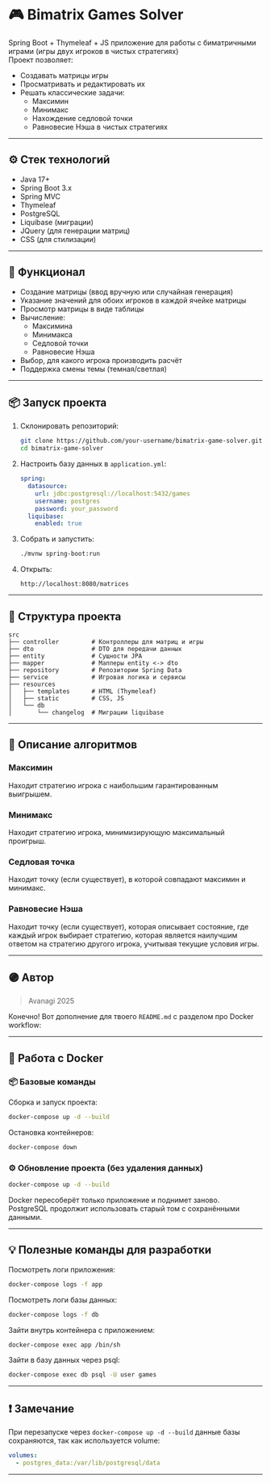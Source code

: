 # 🎮 Bimatrix Games Solver

Spring Boot + Thymeleaf + JS приложение для работы с биматричными играми (игры двух игроков в чистых стратегиях)  
Проект позволяет:
- Создавать матрицы игры
- Просматривать и редактировать их
- Решать классические задачи:
   - Максимин
   - Минимакс
   - Нахождение седловой точки
   - Равновесие Нэша в чистых стратегиях

---

## ⚙️ Стек технологий
- Java 17+
- Spring Boot 3.x
- Spring MVC
- Thymeleaf
- PostgreSQL
- Liquibase (миграции)
- JQuery (для генерации матриц)
- CSS (для стилизации)

---

## 🚀 Функционал
- Создание матрицы (ввод вручную или случайная генерация)
- Указание значений для обоих игроков в каждой ячейке матрицы
- Просмотр матрицы в виде таблицы
- Вычисление:
    - Максимина
    - Минимакса
    - Седловой точки
    - Равновесие Нэша
- Выбор, для какого игрока производить расчёт
- Поддержка смены темы (темная/светлая)

---

## 📦 Запуск проекта

1. Склонировать репозиторий:
    ```bash
    git clone https://github.com/your-username/bimatrix-game-solver.git
    cd bimatrix-game-solver
    ```

2. Настроить базу данных в `application.yml`:
    ```yaml
    spring:
      datasource:
        url: jdbc:postgresql://localhost:5432/games
        username: postgres
        password: your_password
      liquibase:
        enabled: true
    ```

3. Собрать и запустить:
    ```bash
    ./mvnw spring-boot:run
    ```

4. Открыть:
    ```
    http://localhost:8080/matrices
    ```

---

## 📁 Структура проекта

```
src
├── controller         # Контроллеры для матриц и игры
├── dto                # DTO для передачи данных
├── entity             # Сущности JPA
├── mapper             # Мапперы entity <-> dto
├── repository         # Репозитории Spring Data
├── service            # Игровая логика и сервисы
├── resources
│   ├── templates      # HTML (Thymeleaf)
│   ├── static         # CSS, JS
│   └── db
│       └── changelog  # Миграции liquibase
```

---

## 🧮 Описание алгоритмов

### Максимин  
Находит стратегию игрока с наибольшим гарантированным выигрышем.

### Минимакс  
Находит стратегию игрока, минимизирующую максимальный проигрыш.

### Седловая точка  
Находит точку (если существует), в которой совпадают максимин и минимакс.

### Равновесие Нэша  
Находит точку (если существует), которая описывает состояние, где каждый игрок выбирает стратегию, которая является наилучшим ответом на стратегию другого игрока, учитывая текущие условия игры.

---

## 🟣 Автор
> Avanagi 2025

Конечно! Вот дополнение для твоего `README.md` с разделом про Docker workflow:

---

## 💾 Работа с Docker

### 📦 Базовые команды

Сборка и запуск проекта:

```bash
docker-compose up -d --build
```

Остановка контейнеров:

```bash
docker-compose down
```

### ⚙️ Обновление проекта (без удаления данных)

```bash
docker-compose up -d --build
```

Docker пересоберёт только приложение и поднимет заново.  
PostgreSQL продолжит использовать старый том с сохранёнными данными.

---

## 💡 Полезные команды для разработки

Посмотреть логи приложения:

```bash
docker-compose logs -f app
```

Посмотреть логи базы данных:

```bash
docker-compose logs -f db
```

Зайти внутрь контейнера с приложением:

```bash
docker-compose exec app /bin/sh
```

Зайти в базу данных через psql:

```bash
docker-compose exec db psql -U user games
```

---

## ❗ Замечание

При перезапуске через `docker-compose up -d --build` данные базы сохраняются, так как используется volume:

```yml
volumes:
  - postgres_data:/var/lib/postgresql/data
```

---
